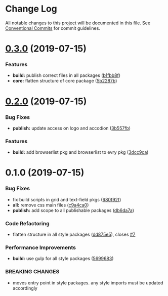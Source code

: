 # Change Log

All notable changes to this project will be documented in this file.
See [Conventional Commits](https://conventionalcommits.org) for commit guidelines.

# [0.3.0](https://github.com/fremtind/jokul/compare/@fremtind/jkl-grid@0.2.0...@fremtind/jkl-grid@0.3.0) (2019-07-15)


### Features

* **build:** publish correct files in all packages ([b1fbb8f](https://github.com/fremtind/jokul/commit/b1fbb8f))
* **core:** flatten structure of core package ([5b2287b](https://github.com/fremtind/jokul/commit/5b2287b))





# [0.2.0](https://github.com/fremtind/jokul/compare/@fremtind/jkl-grid@0.1.0...@fremtind/jkl-grid@0.2.0) (2019-07-15)

### Bug Fixes

-   **publish:** update access on logo and accodion ([3b557fb](https://github.com/fremtind/jokul/commit/3b557fb))

### Features

-   **build:** add browserlist pkg and browserlist to evry pkg ([3dcc9ca](https://github.com/fremtind/jokul/commit/3dcc9ca))

# 0.1.0 (2019-07-15)

### Bug Fixes

-   fix build scripts in grid and text-field pkgs ([680f92f](https://github.com/fremtind/jokul/commit/680f92f))
-   **all:** remove css main files ([c9a4ca0](https://github.com/fremtind/jokul/commit/c9a4ca0))
-   **publish:** add scope to all publishable packages ([db6da7a](https://github.com/fremtind/jokul/commit/db6da7a))

### Code Refactoring

-   flatten structure in all style packages ([dd875e5](https://github.com/fremtind/jokul/commit/dd875e5)), closes [#7](https://github.com/fremtind/jokul/issues/7)

### Performance Improvements

-   **build:** use gulp for all style packages ([5699683](https://github.com/fremtind/jokul/commit/5699683))

### BREAKING CHANGES

-   moves entry point in style packages. any style imports must be updated accordingly
